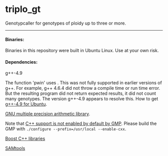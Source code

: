 triplo_gt
=========

Genotypcaller for genotypes of ploidy up to three or more.


---

#### Binaries:

Binaries in this repository were built in Ubuntu Linux.  Use at your own risk.


#### Dependencies:

g++-4.9

The function 'pwin' uses <regex>.  This was not fully supported in earlier versions of g++.  For example, g++ 4.6.4 did not throw a compile time or run time error.  But the resulting program did not return expected results, it did not count many genotypes.  The version g++-4.9 appears to resolve this.  How to get 
[g++-4.9 for Ubuntu](http://askubuntu.com/questions/428198/getting-installing-gcc-g-4-9-on-ubuntu).

[GNU multiple precision arithmetic library](https://gmplib.org/).

Note that [C++ support is not enabled by default by GMP](http://stackoverflow.com/a/22803223).  Please build the GMP with `./configure --prefix=/usr/local --enable-cxx`.

[Boost C++ libraries](http://www.boost.org/)

[SAMtools](http://samtools.sourceforge.net/)


